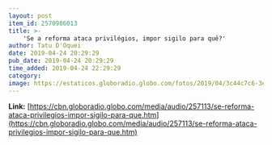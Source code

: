 ```yaml
---
layout: post
item_id: 2570986013
title: >-
    'Se a reforma ataca privilégios, impor sigilo para quê?'
author: Tatu D'Oquei
date: 2019-04-24 20:29:29
pub_date: 2019-04-24 20:29:29
time_added: 2019-04-24 22:29:29
category: 
image: https://estaticos.globoradio.globo.com/fotos/2019/04/3c44c7c6-3e42-458c-a126-03f8a6fe5457.jpg.640x360_q75_box-0%2C27%2C1024%2C603_crop_detail.jpg
---
```


**Link:** [https://cbn.globoradio.globo.com/media/audio/257113/se-reforma-ataca-privilegios-impor-sigilo-para-que.htm](https://cbn.globoradio.globo.com/media/audio/257113/se-reforma-ataca-privilegios-impor-sigilo-para-que.htm)


